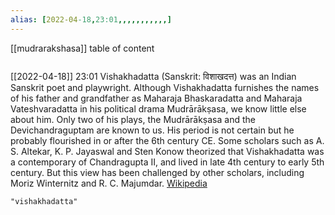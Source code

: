 ```yaml
---
alias: [2022-04-18,23:01,,,,,,,,,,,]
---
```

[[mudrarakshasa]]
table of content
```toc
```

[[2022-04-18]] 23:01
Vishakhadatta (Sanskrit: विशाखदत्त) was an Indian Sanskrit poet and playwright. Although Vishakhadatta furnishes the names of his father and grandfather as Maharaja Bhaskaradatta and Maharaja Vateshvaradatta in his political drama Mudrārākṣasa, we know little else about him. Only two of his plays, the Mudrārākṣasa and the Devichandraguptam are known to us. His period is not certain but he probably flourished in or after the 6th century CE. Some scholars such as A. S. Altekar, K. P. Jayaswal and Sten Konow theorized that Vishakhadatta was a contemporary of Chandragupta II, and lived in late 4th century to early 5th century. But this view has been challenged by other scholars, including Moriz Winternitz and R. C. Majumdar.
[Wikipedia](https://en.wikipedia.org/wiki/Vishakhadatta)
```query
"vishakhadatta"
```